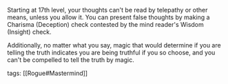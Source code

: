 Starting at 17th level, your thoughts can't be read by telepathy or other means, unless you allow it. You can present false thoughts by making a Charisma (Deception) check contested by the mind reader's Wisdom (Insight) check.

Additionally, no matter what you say, magic that would determine if you are telling the truth indicates you are being truthful if you so choose, and you can't be compelled to tell the truth by magic.

tags: [[Rogue#Mastermind]]